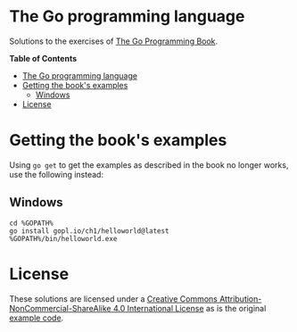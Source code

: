 # The Go programming language

Solutions to the exercises of [The Go Programming Book](http://www.gopl.io/).

**Table of Contents**

- [The Go programming language](#the-go-programming-language)
- [Getting the book's examples](#getting-the-books-examples)
  - [Windows](#windows)
- [License](#license)

# Getting the book's examples

Using `go get` to get the examples as described in the book no longer 
works, use the following instead:

## Windows

```shell
cd %GOPATH%
go install gopl.io/ch1/helloworld@latest
%GOPATH%/bin/helloworld.exe
```

# License

These solutions are licensed under a 
[Creative Commons Attribution-NonCommercial-ShareAlike 4.0 International License](LICENSE.md)
as is the original [example code](https://github.com/adonovan/gopl.io/).
